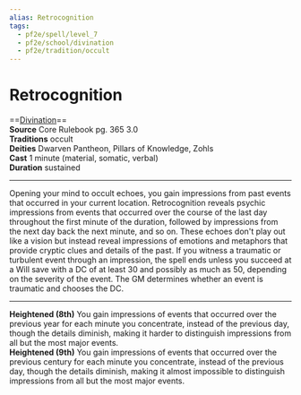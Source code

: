 ```yaml
---
alias: Retrocognition
tags:
  - pf2e/spell/level_7
  - pf2e/school/divination
  - pf2e/tradition/occult
---
```


# Retrocognition

==[Divination](../../../Traits/Divination.md)==  
__Source__ Core Rulebook pg. 365 3.0  
**Traditions** occult  
**Deities** Dwarven Pantheon, Pillars of Knowledge, Zohls  
**Cast** 1 minute (material, somatic, verbal)  
**Duration** sustained

---

Opening your mind to occult echoes, you gain impressions from past events that occurred in your current location. Retrocognition reveals psychic impressions from events that occurred over the course of the last day throughout the first minute of the duration, followed by impressions from the next day back the next minute, and so on. These echoes don't play out like a vision but instead reveal impressions of emotions and metaphors that provide cryptic clues and details of the past. If you witness a traumatic or turbulent event through an impression, the spell ends unless you succeed at a Will save with a DC of at least 30 and possibly as much as 50, depending on the severity of the event. The GM determines whether an event is traumatic and chooses the DC.

<hr>

**Heightened (8th)** You gain impressions of events that occurred over the previous year for each minute you concentrate, instead of the previous day, though the details diminish, making it harder to distinguish impressions from all but the most major events.  
**Heightened (9th)** You gain impressions of events that occurred over the previous century for each minute you concentrate, instead of the previous day, though the details diminish, making it almost impossible to distinguish impressions from all but the most major events.
